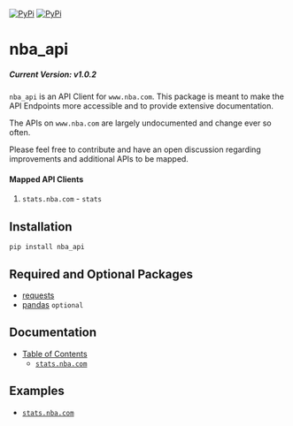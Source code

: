 [![PyPi](https://img.shields.io/pypi/v/nba_api.svg?longCache=true&style=for-the-badge)](https://pypi.python.org/pypi/nba_api) [![PyPi](https://img.shields.io/pypi/l/nba_api.svg?longCache=true&style=for-the-badge)](https://pypi.python.org/pypi/nba_api)

# nba_api

##### Current Version: v1.0.2

`nba_api` is an API Client for `www.nba.com`. This package is meant to make the API Endpoints more accessible and to provide extensive documentation.

The APIs on `www.nba.com` are largely undocumented and change ever so often.

Please feel free to contribute and have an open discussion regarding improvements and additional APIs to be mapped.

#### Mapped API Clients

1. `stats.nba.com` - `stats`


## Installation
```commandline
pip install nba_api
```

## Required and Optional Packages

- [requests](http://www.python-requests.org/en/latest/)
- [pandas](https://pandas.pydata.org/) `optional`

## Documentation

- [Table of Contents](docs/table_of_contents.md)
    - [`stats.nba.com`](docs/nba_api/stats)
    
## Examples
- [`stats.nba.com`](docs/nba_api/stats/examples.md)
